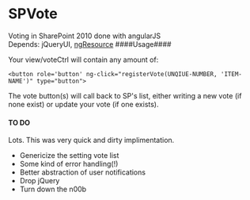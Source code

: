 SPVote
======

Voting in SharePoint 2010 done with angularJS  
Depends: jQueryUI, [ngResource](https://docs.angularjs.org/api/ngResource/service/$resource)
####Usage####

Your view/voteCtrl will contain any amount of:
```
<button role='button' ng-click="registerVote(UNQIUE-NUMBER, 'ITEM-NAME')" type="button">
```
The vote button(s) will call back to SP's list, either writing a new vote (if none exist) or update your
vote (if one exists).  
  
#### TO DO ####
Lots. This was very quick and dirty implimentation.  
- Genericize the setting vote list
- Some kind of error handling(!)
- Better abstraction of user notifications
- Drop jQuery
- Turn down the n00b
